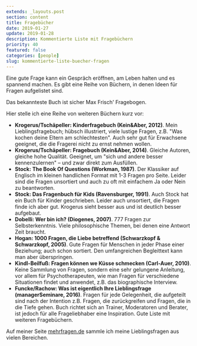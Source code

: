 ```yaml
---
extends: _layouts.post
section: content
title: Fragebücher
date: 2019-01-27
update: 2019-01-28
description: Kommentierte Liste mit Fragebüchern
priority: 40
featured: false
categories: [people]
slug: kommentierte-liste-buecher-fragen
---
```


Eine gute Frage kann ein Gespräch eröffnen, am Leben halten und es spannend machen. Es gibt eine Reihe von Büchern, in denen Ideen für Fragen aufgelistet sind.

Das bekannteste Buch ist sicher Max Frisch' Fragebogen.

Hier stelle ich eine Reihe von weiteren Büchern kurz vor:

- **Krogerus/Tschäpeller: Kinderfragebuch (Kein&Aber, 2012)**. Mein Lieblingsfragebuch; hübsch illustriert, viele lustige Fragen, z.B. "Was kochen deine Eltern am schlechtesten". Auch sehr gut für Erwachsene geeignet, die die Fragerei nicht zu ernst nehmen wollen.
- **Krogerus/Tschäpeller: Fragebuch (Kein&Aber, 2014)**. Gleiche Autoren, gleiche hohe Qualität. Geeignet, um "sich und andere besser kennenzulernen" – und zwar direkt zum Ausfüllen.
-  **Stock: The Book Of Questions (Workman, 1987)**. Der Klassiker auf Englisch im kleinen handlichen Format mit 1-3 Fragen pro Seite. Leider sind die Fragen unsortiert und auch zu oft mit einfachem Ja oder Nein zu beantworten.
-  **Stock: Das Fragenbuch für Kids (Ravensburger, 1991)**. Auch Stock hat ein Buch für Kinder geschrieben. Leider auch unsortiert, die Fragen finde ich aber gut. Krogerus sieht besser aus und ist deutlich besser aufgebaut.
-  **Dobelli: Wer bin ich? (Diogenes, 2007)**. 777 Fragen zur Selbsterkenntnis. Viele philosophische Themen, bei denen eine Antwort Zeit braucht.
-  **Hogan: 1000 Fragen, die Liebe betreffend (Schwarzkopf & Schwarzkopf, 2005)**. Gute Fragen für Menschen in jeder Phase einer Beziehung; auch schon sortiert. Den umfangreichen Begleittext kann man aber überspringen.
-  **Kindl-Beilfuß: Fragen können we Küsse schmecken (Carl-Auer, 2010)**. Keine Sammlung von Fragen, sondern eine sehr gelungene Anleitung, vor allem für Psychotherapeuten, wie man Fragen für verschiedene Situationen findet und anwendet, z.B. das biographische Interview.
-  **Funcke/Rachow: Was ist eigentlich Ihre Lieblingsfrage (managerSeminare, 2016)**. Fragen für jede Gelegenheit, die aufgeteilt sind nach der Intention z.B. Fragen, die zurückgreifen und Fragen, die in die Tiefe gehen. Buch richtet sich an Trainer, Moderatoren und Berater, ist jedoch für alle Frageliebhaber eine Inspiration. Gute Liste mit weiteren Fragebüchern.

Auf meiner Seite [mehrfragen.de](https://mehrfragen.de) sammle ich meine Lieblingsfragen aus vielen Bereichen.
